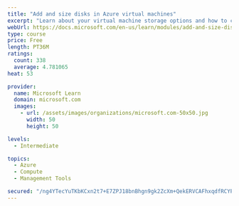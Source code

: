 ```yaml
---
title: "Add and size disks in Azure virtual machines"
excerpt: "Learn about your virtual machine storage options and how to choose between standard and premium, managed and unmanaged disks for your Azure virtual machine."
webUrl: https://docs.microsoft.com/en-us/learn/modules/add-and-size-disks-in-azure-virtual-machines/
type: course
price: Free
length: PT36M
ratings:
  count: 338
  average: 4.781065
heat: 53

provider:
  name: Microsoft Learn
  domain: microsoft.com
  images:
    - url: /assets/images/organizations/microsoft.com-50x50.jpg
      width: 50
      height: 50

levels:
  - Intermediate

topics:
  - Azure
  - Compute
  - Management Tools

secured: "/ng4YTecYuTKbKCxn2t7+E7ZPJ18bnBhgn9gk2ZcXm+QekERVCAFhxqdfRCYPDJY6NCppv9DStRtFky90upfIpnEtLzswegxRmr9GY0hWEUdcmjw1gGuimHRR5aRRulewj8bx0C5XI4GI0s3lV+q8DP4k7sVUxu738/MCEVL4rNVxCduiDwfwRZyRre3n0/d0CtegsPWNaUgQGddBk3wO9eafntfkJEO/6nFWaUZ8Bqsf3v6qm7nCexHPRbXaqEPwdNqgovaETvrVxm6oVSRSGYZOyNewWwTVTnAqEvR4xIRo5naG1Mb5MBFnR4ePq+E6AAzg+iQa/5OOtJKOrBNjLfwgTtb2fJOtRmpHsCveChjLItzZJ9KBZOhFVxH0Fast8ZUatWuDdieE2GWHozckqi4WS12nb/EDgU6C5lP37M=;bpfneu7tjFNSzDuiwrr/nw=="
---
```


